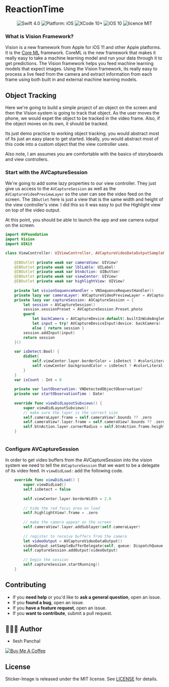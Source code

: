 # ReactionTime
<p align="center">
<img src="https://img.shields.io/badge/swift-4.0%2B-brightgreen.svg" alt="Swift 4.0"/>
<img src="https://img.shields.io/badge/platform-iOS-brightgreen.svg" alt="Platform: iOS"/>
<img src="https://img.shields.io/badge/xcode-10%2B-brightgreen.svg" alt="XCode 10+"/>
<img src="https://img.shields.io/badge/iOS-11%2B-green.svg" alt="iOS 10"/>
<img src="https://img.shields.io/badge/licence-MIT-lightgrey.svg" alt="licence MIT"/>
</a>
</p>


### What is Vision Framework?
Vision is a new framework from Apple for iOS 11 and other Apple platforms. 
It is the [Core ML](https://developer.apple.com/machine-learning/) framework. 
CoreML is the new framework that makes it really easy to take a machine learning model and run your data through it to get predictions. 
The Vision framework helps you feed machine learning models that expect images. 
Using the Vision framework, its really easy to process a live feed from the camera and extract information from each frame using both built in and external machine learning models.

## Object Tracking

Here we're going to build a simple project of an object on the screen and then the Vision system is going to track that object. 
As the user moves the phone, we would expet the object to be tracked in the video frame. 
Also, if the object moves on its own, it should be tracked. 

Its just demo practice to working object tracking. you would abstract most of
Its just an easy place to get started. Ideally, you would abstract most of this code into a custom object that the view controller uses.

Also note, I am assumes you are comfortable with the basics of storyboards and view controllers.

### Start with the AVCaptureSession

We're going to add some lazy properties to our view controller. 
They just give us access to the `AVCaptureSession` as well as the `AVCaptureVideoPreviewLayer` so the user can see the video feed on the screen. 
The `IBOutlet` here is just a view that is the same width and height of the view controller's view. 
I did this so it was easy to put the Highlight view on top of the video output.

At this point, you should be able to launch the app and see camera output on the screen.

``` swift
import AVFoundation
import Vision
import UIKit

class ViewController: UIViewController, AVCaptureVideoDataOutputSampleBufferDelegate {
    
    @IBOutlet private weak var cameraView: UIView?
    @IBOutlet private weak var lblLable: UILabel!
    @IBOutlet private weak var btnAction: UIButton!
    @IBOutlet private weak var viewCenter: UIView!
    @IBOutlet private weak var highlightView: UIView?
    
    private let visionSequenceHandler = VNSequenceRequestHandler()
    private lazy var cameraLayer: AVCaptureVideoPreviewLayer = AVCaptureVideoPreviewLayer(session: self.captureSession)
    private lazy var captureSession: AVCaptureSession = {
        let session = AVCaptureSession()
        session.sessionPreset = AVCaptureSession.Preset.photo
        guard
            let backCamera = AVCaptureDevice.default(.builtInWideAngleCamera, for: .video, position: .back),
            let input = try? AVCaptureDeviceInput(device: backCamera)
            else { return session }
        session.addInput(input)
        return session
    }()
    
    var isDetect:Bool! {
        didSet{
            self.viewCenter.layer.borderColor = isDetect ? #colorLiteral(red: 0.9529411793, green: 0.6862745285, blue: 0.1333333403, alpha: 1) : #colorLiteral(red: 0.9294117647, green: 0.1098039216, blue: 0.1411764706, alpha: 1)
            self.viewCenter.backgroundColor = isDetect ? #colorLiteral(red: 0.9529411793, green: 0.6862745285, blue: 0.1333333403, alpha: 1) : #colorLiteral(red: 0.9294117647, green: 0.1098039216, blue: 0.1411764706, alpha: 1)
        }
    }
    var isCount : Int = 0
    
    private var lastObservation: VNDetectedObjectObservation?
    private var startObservationTime : Date!
    
    override func viewDidLayoutSubviews() {
        super.viewDidLayoutSubviews()
        // make sure the layer is the correct size
        self.cameraLayer.frame = self.cameraView?.bounds ?? .zero
        self.cameraView?.layer.frame = self.cameraView?.bounds ?? .zero
        self.btnAction.layer.cornerRadius = self.btnAction.frame.height / 2
    }
    
```

### Configure AVCaptureSession

In order to get video buffers from the AVCaptureSession into the vision system we need to tell the `AVCaptureSession` that we want to be a delegate of its video feed. In `viewDidLoad:` add the following code.

``` swift
    override func viewDidLoad() {
        super.viewDidLoad()
        self.isDetect = false
        
        self.viewCenter.layer.borderWidth = 2.0
        
        // hide the red focus area on load
        self.highlightView?.frame = .zero
        
        // make the camera appear on the screen
        self.cameraView?.layer.addSublayer(self.cameraLayer)
        
        // register to receive buffers from the camera
        let videoOutput = AVCaptureVideoDataOutput()
        videoOutput.setSampleBufferDelegate(self, queue: DispatchQueue(label: "MyQueue"))
        self.captureSession.addOutput(videoOutput)
        
        // begin the session
        self.captureSession.startRunning()
    }
```

## Contributing

- If you **need help** or you'd like to **ask a general question**, open an issue.
- If you **found a bug**, open an issue.
- If you **have a feature request**, open an issue.
- If you **want to contribute**, submit a pull request.

## 👨🏻‍💻 Author

* Ilesh Panchal

<a href="https://www.buymeacoffee.com/DCBMEeh3R" target="_blank"><img src="https://www.buymeacoffee.com/assets/img/custom_images/black_img.png" alt="Buy Me A Coffee" style="height: auto !important;width: auto !important;" ></a>


## License

Sticker-Image is released under the MIT license.
See [LICENSE](./LICENSE) for details.

